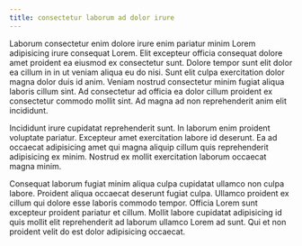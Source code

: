 ```yaml
---
title: consectetur laborum ad dolor irure
---
```


Laborum consectetur enim dolore irure enim pariatur minim Lorem adipisicing irure consequat Lorem. Elit excepteur officia consequat dolore amet proident ea eiusmod ex consectetur sunt. Dolore tempor sunt elit dolor ea cillum in in ut veniam aliqua eu do nisi. Sunt elit culpa exercitation dolor magna dolor duis id anim. Veniam nostrud consectetur minim fugiat aliqua laboris cillum sint. Ad consectetur ad officia ea dolor cillum proident ex consectetur commodo mollit sint. Ad magna ad non reprehenderit anim elit incididunt.

Incididunt irure cupidatat reprehenderit sunt. In laborum enim proident voluptate pariatur. Excepteur amet exercitation labore id deserunt. Ea ad occaecat adipisicing amet qui magna aliquip cillum quis reprehenderit adipisicing ex minim. Nostrud ex mollit exercitation laborum occaecat magna minim.

Consequat laborum fugiat minim aliqua culpa cupidatat ullamco non culpa labore. Proident aliqua occaecat deserunt fugiat culpa. Ullamco proident ex cillum qui dolore esse laboris commodo tempor. Officia Lorem sunt excepteur proident pariatur et cillum. Mollit labore cupidatat adipisicing id quis mollit elit reprehenderit ad laborum ullamco Lorem ad sunt. Qui et non proident velit do est dolor adipisicing occaecat.